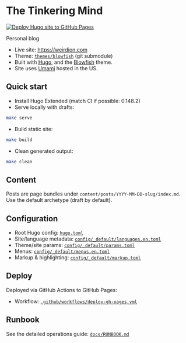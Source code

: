# The Tinkering Mind

[![Deploy Hugo site to GitHub Pages](https://github.com/weirdion/weirdion.github.io/actions/workflows/deploy-gh-pages.yml/badge.svg)](https://github.com/weirdion/weirdion.github.io/actions/workflows/deploy-gh-pages.yml)

Personal blog

- Live site: https://weirdion.com
- Theme: [`themes/blowfish`](./themes/blowfish) (git submodule)
- Built with [Hugo](https://gohugo.io/), and the [Blowfish](https://blowfish.page/) theme.
- Site uses [Umami](https://umami.is/) hosted in the US.

## Quick start

- Install Hugo Extended (match CI if possible: 0.148.2)
- Serve locally with drafts:

```sh
make serve
```

- Build static site:

```sh
make build
```

- Clean generated output:

```sh
make clean
```

## Content

Posts are page bundles under `content/posts/YYYY-MM-DD-slug/index.md`. Use the default archetype (draft by default).

## Configuration

- Root Hugo config: [`hugo.toml`](./hugo.toml)
- Site/language metadata: [`config/_default/languages.en.toml`](./config/_default/languages.en.toml)
- Theme/site params: [`config/_default/params.toml`](./config/_default/params.toml)
- Menus: [`config/_default/menus.en.toml`](./config/_default/menus.en.toml)
- Markup & highlighting: [`config/_default/markup.toml`](./config/_default/markup.toml)

## Deploy

Deployed via GitHub Actions to GitHub Pages:
- Workflow: [`.github/workflows/deploy-gh-pages.yml`](./.github/workflows/deploy-gh-pages.yml)

## Runbook

See the detailed operations guide: [`docs/RUNBOOK.md`](./docs/RUNBOOK.md)
